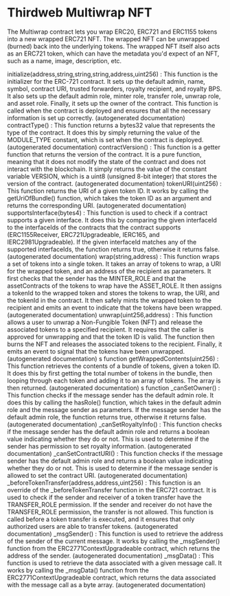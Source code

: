 # Thirdweb Multiwrap NFT
 The Multiwrap contract lets you wrap ERC20, ERC721 and ERC1155 tokens into a new wrapped ERC721 NFT. The wrapped NFT can be unwrapped (burned) back into the underlying tokens.
 The wrapped NFT itself also acts as an ERC721 token, which can have the metadata you'd expect of an NFT, such as a name, image, description, etc.

 initialize(address,string,string,string,address,uint256) :
This function is the initializer for the ERC-721 contract. It sets up the default admin, name, symbol, contract URI, trusted forwarders, royalty recipient, and royalty BPS. It also sets up the default admin role, minter role, transfer role, unwrap role, and asset role. Finally, it sets up the owner of the contract. This function is called when the contract is deployed and ensures that all the necessary information is set up correctly. (autogenerated documentation)
contractType() :
This function returns a bytes32 value that represents the type of the contract. It does this by simply returning the value of the MODULE_TYPE constant, which is set when the contract is deployed. (autogenerated documentation)
contractVersion() :
This function is a getter function that returns the version of the contract. It is a pure function, meaning that it does not modify the state of the contract and does not interact with the blockchain. It simply returns the value of the constant variable VERSION, which is a uint8 (unsigned 8-bit integer) that stores the version of the contract. (autogenerated documentation)
tokenURI(uint256) :
This function returns the URI of a given token ID. It works by calling the getUriOfBundle() function, which takes the token ID as an argument and returns the corresponding URI. (autogenerated documentation)
supportsInterface(bytes4) :
This function is used to check if a contract supports a given interface. It does this by comparing the given interfaceId to the interfaceIds of the contracts that the contract supports (ERC1155Receiver, ERC721Upgradeable, IERC165, and IERC2981Upgradeable). If the given interfaceId matches any of the supported interfaceIds, the function returns true, otherwise it returns false. (autogenerated documentation)
wrap(string,address) :
This function wraps a set of tokens into a single token. It takes an array of tokens to wrap, a URI for the wrapped token, and an address of the recipient as parameters. It first checks that the sender has the MINTER_ROLE and that the assetContracts of the tokens to wrap have the ASSET_ROLE. It then assigns a tokenId to the wrapped token and stores the tokens to wrap, the URI, and the tokenId in the contract. It then safely mints the wrapped token to the recipient and emits an event to indicate that the tokens have been wrapped. (autogenerated documentation)
unwrap(uint256,address) :
This function allows a user to unwrap a Non-Fungible Token (NFT) and release the associated tokens to a specified recipient. It requires that the caller is approved for unwrapping and that the token ID is valid. The function then burns the NFT and releases the associated tokens to the recipient. Finally, it emits an event to signal that the tokens have been unwrapped. (autogenerated documentation)
s function getWrappedContents(uint256) :
This function retrieves the contents of a bundle of tokens, given a token ID. It does this by first getting the total number of tokens in the bundle, then looping through each token and adding it to an array of tokens. The array is then returned. (autogenerated documentation)
s function _canSetOwner() :
This function checks if the message sender has the default admin role. It does this by calling the hasRole() function, which takes in the default admin role and the message sender as parameters. If the message sender has the default admin role, the function returns true, otherwise it returns false. (autogenerated documentation)
_canSetRoyaltyInfo() :
This function checks if the message sender has the default admin role and returns a boolean value indicating whether they do or not. This is used to determine if the sender has permission to set royalty information. (autogenerated documentation)
_canSetContractURI() :
This function checks if the message sender has the default admin role and returns a boolean value indicating whether they do or not. This is used to determine if the message sender is allowed to set the contract URI. (autogenerated documentation)
_beforeTokenTransfer(address,address,uint256) :
This function is an override of the _beforeTokenTransfer function in the ERC721 contract. It is used to check if the sender and receiver of a token transfer have the TRANSFER_ROLE permission. If the sender and receiver do not have the TRANSFER_ROLE permission, the transfer is not allowed. This function is called before a token transfer is executed, and it ensures that only authorized users are able to transfer tokens. (autogenerated documentation)
_msgSender() :
This function is used to retrieve the address of the sender of the current message. It works by calling the _msgSender() function from the ERC2771ContextUpgradeable contract, which returns the address of the sender. (autogenerated documentation)
_msgData() :
This function is used to retrieve the data associated with a given message call. It works by calling the _msgData() function from the ERC2771ContextUpgradeable contract, which returns the data associated with the message call as a byte array. (autogenerated documentation)